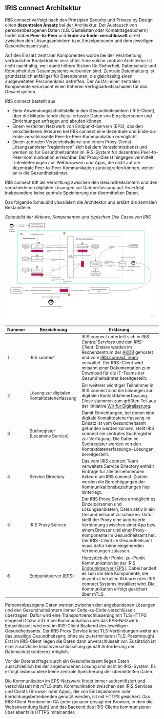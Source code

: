 
## IRIS connect Architektur

IRIS connect verfolgt nach den Prinzipien Security und Privacy by Design einen **dezentralen Ansatz** bei der Architektur. Der Austausch von personenbezogenen Daten (z.B. Gästelisten oder Kontakttagebüchern) findet dabei **Peer-to-Peer** und **Ende-zu-Ende-verschlüsselt** direkt zwischen den Lösungsanbietern bzw. Einzelpersonen und dem jeweiligen Gesundheitsamt statt. 

Auf den Einsatz zentraler Komponenten wurde bei der Verarbeitung vertraulicher Kontaktdaten verzichtet. Eine solche zentrale Architektur ist nicht nachhaltig, weil damit höhere Risiken für Sicherheit, Datenschutz und Robustheit des Gesamtsystems verbunden sind. Zentrale Datenhaltung ist grundsätzlich anfälliger für Datenpannen, die gleichzeitig einen ausgeweiteten Personenkreis betreffen. Der Ausfall einer zentralen Komponente verursacht einen höheren Verfügbarkeitsschaden für das Gesamtsystem.

IRIS connect besteht aus
* Einer Anwendungsschnittstelle in den Gesundheitsämtern (IRIS-Client), über die Mitarbeitende digital erfasste Daten von Einzelpersonen und Einrichtungen anfragen und abrufen können.
* Einem verteilten Netzwerk von Endpunkt-Servern (EPS), das den verschiedenen Akteuren bei IRIS connect eine dezentrale und Ende-zu-Ende-verschlüsselte Peer-to-Peer-Kommunikation ermöglicht.
* Einem zentralen Verzeichnisdienst und einem Proxy-Dienst. Lösungsanbieter "registrieren" sich bei dem Verzeichnisdienst und werden so für Gesundheitsämter im IRIS-System für dezentrale Peer-to-Peer-Kommunikation erreichbar. Der Proxy-Dienst hingegen vermittelt Datenlieferungen aus Webbrowsern und Apps, die nicht auf die dezentrale Peer-to-Peer-Kommunikation zurückgreifen können, weiter an in die Gesundheitsämter.

IRIS connect tritt als Vermittlung zwischen den Gesundheitsämtern und den verschiedenen digitalen Lösungen zur Datenerfassung auf.
Es erfolgt insbesondere keine zentrale Speicherung der übermittelten Daten.

Das folgende Schaubild visualisiert die Architektur und erklärt die zentralen Bestandteile.

*Schaubild der Akteure, Komponenten und typischen Use Cases von IRIS*
![IRIS C2 Architektur](images/IRIS-C2-with-EPS.jpg)

| Nummer | Bezeichnung | Erklärung |
| --- | --- | --- |
|1| IRIS connect | IRIS connect unterteilt sich in *IRIS Central Services* und den *IRIS-Client*. Erstere werden im Rechenzentrum der [AKDB](https://www.akdb.de/) gehostet und vom [IRIS connect Team](https://github.com/iris-connect) verwaltet. Der IRIS-Client wird mitsamt einer Dokumentation zum Download für die IT-Teams der Gesundheitsämter bereitgestellt. |
|2| Lösung zur digitalen Kontaktdatenerfassung| Ein weiterer wichtiger Teilnehmer in IRIS connect sind die Lösungen zur digitalen Kontaktdatenerfassung. Diese stammen zum größten Teil aus der Initiative [Wir für Digitaliserung](https://www.wirfuerdigitalisierung.de/). |
|3| Suchregister <br /> (Locations Service) | Damit Einrichtungen, bei denen eine digitale Kontaktdatenerfassung im Einsatz ist vom Gesundheitsamt gefunden werden können, stellt IRIS connect ein zentrales Suchregister zur Verfügung. Die Daten im Suchregister werden von den Kontaktdatenerfassungs-Lösungen bereitgestellt. |
|4| Service Directory | Das vom IRIS connect Team verwaltete Service Directory enthält Einträge für alle teilnehmenden Akteure um IRIS connect. Zudem werden die Berechtigungen der Kommunikationsbeziehungen hier hinterlegt. |
|5| IRIS Proxy Service | Der IRIS Proxy Service ermöglicht es Einzelpersonen und Lösungsanbietern, Daten aktiv in ein Gesundheitsamt zu schicken. Dafür stellt der Proxy eine autorisierte Verbindung zwischen einer App bzw. einem Browser und einer Proxy-Komponente im Gesundheitsamt her. Der IRIS-Client im Gesundheitsamt muss dafür keine eingehenden Verbindungen zulassen. |
|6| Endpunktserver (EPS)| Herzstück der Punkt-zu-Punkt Kommunikation ist der IRIS [Endpunktserver (EPS)](https://github.com/iris-connect/eps/blob/master/README.md). Dabei handelt es sich um eine Komponente, die dezentral bei allen Akteuren des IRIS connect Systems installiert wird. Die Kommunikation erfolgt gesichert über mTLS. |

Personenbezogene Daten werden zwischen den angebundenen Lösungen und den Gesundheitsämtern immer Ende-zu-Ende-verschlüsselt übertragen.
Dafür wird eine Transportverschlüsselung mit TLS/HTTPS eingesetzt bzw. mTLS bei Kommunikation über das EPS-Netzwerk.
Entschlüsselt wird erst im IRIS-Client Backend des jeweiligen Gesundheitsamts. Der IRIS Proxy Service leitet TLS-Verbindungen weiter an das jeweilige Gesundheitsamt, ohne sie zu terminieren (TLS-Passthrough).
Erst im IRIS-Client liegen die Daten dann unverschlüsselt vor.
Zusätzlich ist eine zusätzliche Inhaltsverschlüsselung gemäß Anforderung der Datenschutzkonferenz möglich.

Vor der Datenabfrage durch ein Gesundheitsamt liegen Daten ausschließlich bei der angebundenen Lösung und nicht im IRIS-System.
Es erfolgt insbesondere keine zentrale Speicherung der übermittelten Daten.

Die Kommunikation im EPS-Netzwerk findet immer authentifiziert und verschlüsselt mit mTLS statt. 
Kommunikation zwischen den IRIS Services und Clients (Browser oder Apps), die von Einzelpersonen oder Einrichtungsbetreibenden genutzt werden, ist mit HTTPS gesichert.
Das IRIS-Client Frontend im GA (oder genauer gesagt der Browser, in dem die Webanwendung läuft) und das Backend des IRIS-Clients kommunizieren über ebenfalls HTTPS miteinander.
